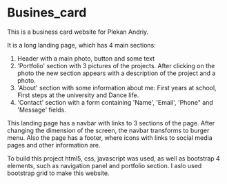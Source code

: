 # Busines_card
This is a business card website for Plekan Andriy.

It is a long landing page, which has 4 main sections:

1. Header with a main photo, button and some text
2. 'Portfolio' section with 3 pictures of the projects. After clicking on the photo the new section appears with a description of the project and a photo.
3. 'About' section with some information about me: First years at school, First steps at the university and Dance life.
4. 'Contact' section with a form containing 'Name', 'Email', 'Phone" and 'Message' fields.

This landing page has a navbar with links to 3 sections of the page. After changing the dimension of the screen, the navbar transforms to burger menu.
Also the page has a footer, where icons with links to social media pages and other information are.

To build this project html5, css, javascript was used, as well as bootstrap 4 elements, such as navigation panel and portfolio section.
I aslo used bootstrap grid to make this website.
